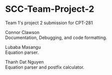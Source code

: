 # SCC-Team-Project-2
Team 1's project 2 submission for CPT-281

Connor Clawson</br>
Documentation, Debugging, and code formatting.

Lubaba Masangu</br>
Equation parser.

Thanh Dat Nguyen</br>
Equation parser and postfix calculator.
